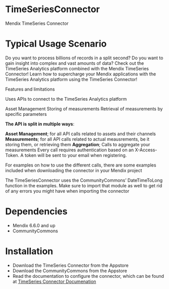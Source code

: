 # TimeSeriesConnector
Mendix TimeSeries Connector

# Typical Usage Scenario 
Do you want to process billions of records in a split second? Do you want to gain insight into complex and vast amounts of data? Check out the TimeSeries Analytics platform combined with the Mendix TimeSeries Connector! Learn how to supercharge your Mendix applications with the TimeSeries Analytics platform using the TimeSeries Connector!

Features and limitations

Uses APIs to connect to the TimeSeries Analytics platform

Asset Management
Storing of measurements
Retrieval of measurements by specific parameters
 

__The API is split in multiple ways__:

__Asset Management__; for all API calls related to assets and their channels
__Measurements__; for all API calls related to actual meausrements, be it storing them, or retrieving them
__Aggregation__; Calls to aggregate your measurements 
Every call requires authentication based on an X-Access-Token. A token will be sent to your email when registering.

For examples on how to use the different calls, there are some examples included when downloading the connector in your Mendix project

The TimeSeriesConnector uses the CommunityCommons’ DateTimeToLong function in the examples. Make sure to import that module as well to get rid of any errors you might have when importing the connector

# Dependencies
* Mendix 6.6.0 and up
* CommunityCommons

# Installation
* Download the TimeSeries Connector from the Appstore
* Download the CommunityCommons from the Appstore
* Read the documentation to configure the connector, which can be found at [TimeSeries Connector Documenation](http://connector.timeseries.nl/documentation.html)